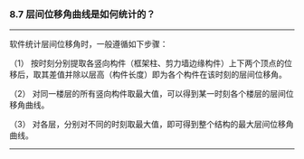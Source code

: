 ﻿### 8.7  层间位移角曲线是如何统计的？
---

软件统计层间位移角时，一般遵循如下步骤：


（1）  按时刻分别提取各竖向构件（框架柱、剪力墙边缘构件）上下两个顶点的位移后，取其差值并除以层高（构件长度）即为各个构件在该时刻的层间位移角。


（2）  对同一楼层的所有竖向构件取最大值，可以得到某一时刻各个楼层的层间位移角曲线。


（3）  对各层，分别对不同的时刻取最大值，即可得到整个结构的最大层间位移角曲线。


---

